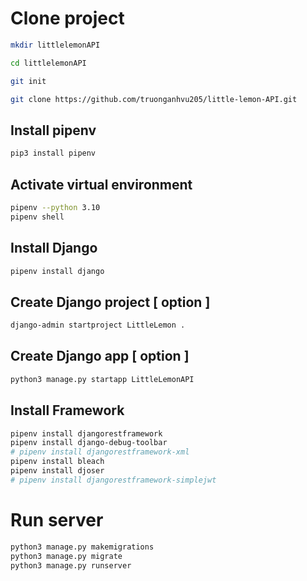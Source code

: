 # Clone project
```bash
mkdir littlelemonAPI

cd littlelemonAPI

git init

git clone https://github.com/truonganhvu205/little-lemon-API.git
```

## Install pipenv
```bash
pip3 install pipenv
```

## Activate virtual environment
```bash
pipenv --python 3.10
pipenv shell
```

## Install Django
```bash
pipenv install django
```

## Create Django project [ option ]
```bash
django-admin startproject LittleLemon .
```

## Create Django app [ option ]
```bash
python3 manage.py startapp LittleLemonAPI
```

## Install Framework
```bash
pipenv install djangorestframework
pipenv install django-debug-toolbar
# pipenv install djangorestframework-xml
pipenv install bleach
pipenv install djoser
# pipenv install djangorestframework-simplejwt
```

# Run server
```bash
python3 manage.py makemigrations
python3 manage.py migrate
python3 manage.py runserver
```
